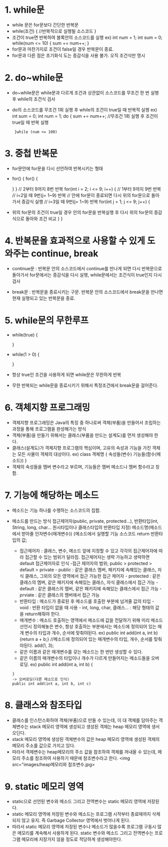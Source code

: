 # 1. while문
 - while 문은 for문보다 간단한 반복문
 - while(조건) {
    //반복적으로 실행될 소스코드
    }
 - 조건이 true면 반복하여 블록안의 소스코드를 실행
  ex) int num = 1;
      int sum = 0;
      while(num <= 10) {
          sum +=   num++;
        }
 - for문과 마찬가지로 조건이 false일 경우 반복문이 종료.
 - for문과 다른 점은 초기화식 도는 증감식을 사용 불가. 오직 조건식만 명시

# 2. do~while문
 - do~while문은 while문과 다르게 조건과 상관없이 소스코드를 무조건 한 번 실행 후 while의 조건식 검사
 - do의 소스코드를 무조건 1회 실행 후 while의 조건이 true일 때 반복적 실행
    ex) int sum = 0;
        int num = 1;
        do {
            sum += num++; //무조건 1회 실행 후 조건이 true일 때 반복 실행

        }while (num <= 100)

# 3. 중첩 반복문
 - for문안에 for문을 다시 선언하여 반복시키는 형태
 - for() {
    for() {


    }
 }
  // 2부터 9까지 8번 반복
 for(int i = 2; i <= 9; i++) {
  // 1부터 9까지 9번 반복
  // i=2일 때 9번(j= 1~9) 반복
  // 안에 for문이 종료되면 다시 위의 for문으로 돌아가서 증감식 실행
  // i=3일 때 9번(j= 1~9) 반복 
    for(int j = 1; j <= 9; j++) {
- 위의 for문의 조건이 true일 경우 안의 for문을 반복실행 후 
  다시 위의 for문의 증감식으로 돌아와 조건 비교
    }
 }

# 4. 반복문을 효과적으로 사용할 수 있게 도와주는 continue, break
 - continue문 : 반복문 안의 소스코드에서 continue를 만나게 되면 다시 반복문으로 돌아가서 for문에서는 증감식을 다시 실행, while문에서는 조건식이 true인지 다시 검사
        
 - break문 : 반복문을 종료시키는 구문.
   반복문 안의 소스코드에서 break문을 만나면 현재 실행되고 있는 반복문을 종료.
  
# 5. while문의 무한루프
 - while(true) {

   }
 - while(1 > 0) {

   }
 - 항상 true인 조건을 사용하게 되면 while문은 무한하게 반복
 - 무한 반복되는 while문을 종료시키기 위해서 특정조건에서 break문을 걸어준다.

# 6. 객체지향 프로그래밍
 - 객체지향 프로그래밍은 Java의 특징 중 하나로써 객체(부품)을 만들어서 조립하는 과정을 통해
 프로그램을 완성해가는 방식
 - 객체(부품)을 만들기 위해서는 클래스(부품을 만드는 설계도)를 먼저 생성해야 한다.
 - 클래스(설계도)가 객체지향 프로그램의 핵심이며, 고유의 속성과 기능을 가진 객체는 
   모든 사물이 객체의 대상이다.
    ex) class 객체명 {
           속성들(변수)
           기능들(함수(메소드))
           }
 - 객체의 속성들을 멤버 변수라고 부르며, 기능들은 멤버 메소드나 멤버 함수라고 칭함.

# 7. 기능에 해당하는 메소드
 - 메소드는 기능 하나를 수행하는 소스코드의 집합.
 - 메소드를 만드는 방식
   접근제어자(public, private, protected...), 반환타입(int, String, long, char...
   원시타입이나 클래스타입의 반환타입 지정)
   메소드명(메소드에서 받아줄 인자변수(매개변수)) {메소드에서 실행할 기능 소스코드
   return 반환타입의 값;
   
     - 접근제어자 : 클래스, 변수, 메소드 앞에 지정할 수 있고 각각의 접근제어자에 따라 접근할 수 있는 범위가 달라짐. 접근제어자는 생략 가능하고 생략하면 default 접근제어자로 인식
         -접근 제어자의 범위; public > protected > default > private
             - public : 같은 클래스 멤버, 패키지에 속해있는 클래스, 자식 클래스, 그외의 모든 영역에서 접근 가능한 접근 제어자
             - protected : 같은 클래스의 멤버, 같은 패키지에 속해있는 클래스, 자식 클래스에서 접근 가능
             - default : 같은 클래스의 멤버, 같은 패키지에 속해있는 클래스에서 접근 가능
             - prviate : 같은 클래스의 멤버에서 접근 가능
     - 반환타입 : 메소드가 종료된 후 메소드를 호출한 부분에 넘겨줄 값의 타입
             - void : 반환 타입이 없을 때 사용
             - int, long, char, 클래스... : 해당 형태의 값을 return해줘야 한다.
     - 매개변수 : 메소드 호출하는 영역에서 메소드에 값을 전달하기 위해 미리 메소드 선언시 정의해놓은 변수, 항상 호출하는 부분에서는 메소드에 정의되어 있는 매개 변수의 타입과 개수, 순서에 맞춰야된다.
       ex) public int add(int a, int b) {return a + b;}
           //메소드에 정의되어 있는 매개변수의 타입, 개수, 순서를 맞춰야된다.
           add(1, 3);
      - 같은 이름과 같은 매개변수를 갖는 메소드는 한 번만 생성할 수 있다.
      - 같은 이름의 매개변수의 타입이나 개수가 다르게 만들어지는 메소드들을 오버로딩.
       ex) public int add(int a, int b) {


       }
       -> 오버로딩(다른 메소드로 인식)
       public int add(int a, int b, int c)

# 8. 클래스와 참조타입
   - 클래스를 인스턴스화하여 객체(부품)으로 만들 수 있는데, 이 대 객체를 담아주는 객체변수는 stack 메모리 영역에 생성되고 생성된 객체는 heap 메모리 영역에 생서오딘다.
   - stack 메모리 영역에 생성된 객체변수의 값은 heap 메모리 영역에 생성된 객체의 메모리 주소를 값으로 가지고 있다.
   - 따라서 객체변수는 heap메모리의 주소 값을 참조하여 객체를 꺼내올 수 있는데, 메모리 주소를 참조하여 사용하기 때문에 참조변수라고 한다.
    <img src="images/heap메모리와 참조변수.jpg>

# 9. static 메모리 영역
   - static으로 선언된 변수와 메소드 그리고 전역변수는 static 메모리 영역에 저장된다.
   - static 메모리 영역에 저장된 변수와 메소드는 프로그램 시작부터 종료때까지 삭제되지 않고 유지.
    즉 Garbage Collector 영역에서 벗어나게 된다.
   - 따라서 static 메모리 영역에 저장된 변수나 메소드가 많을수록 프로그램 구동시 많은 메모리를 계속해서 사용하게 된다.
   static 변수와 메소드 그리고 전역변수는 프로그램 메모리에 지장가지 않을 정도로 적당하게 생성해야한다.
   